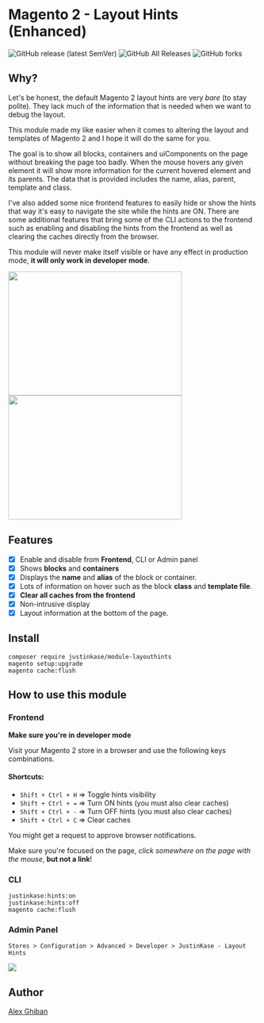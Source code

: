 # Magento 2 - Layout Hints (Enhanced)

![GitHub release (latest SemVer)](https://img.shields.io/github/v/release/drew7721/module-templatehints)
![GitHub All Releases](https://img.shields.io/github/downloads/drew7721/module-templatehints/total)
![GitHub forks](https://img.shields.io/github/forks/drew7721/module-templatehints?style=social)

## Why?
Let's be honest, the default Magento 2 layout hints are very _bare_ (to stay polite). They lack much of the information
that is needed when we want to debug the layout.

This module made my like easier when it comes to altering the layout and templates of Magento 2 and I hope it will do
the same for you.

The goal is to show all blocks, containers and uiComponents on the page without breaking the page too badly. When the
mouse hovers any given element it will show more information for the current hovered element and its parents. The data
that is provided includes the name, alias, parent, template and class.

I've also added some nice frontend features to easily hide or show the hints that way it's easy to navigate the site
while the hints are ON. There are some additional features that bring some of the CLI actions to the frontend such as
enabling and disabling the hints from the frontend as well as clearing the caches directly from the browser.

This module will never make itself visible or have any effect in production mode, **it will only work in developer mode**.

<a href="https://i.imgur.com/VPea9TL.png"><img src="https://i.imgur.com/VPea9TL.png" width="350" height="250"/></a>
<a href="https://i.imgur.com/NhJhmco.png"><img src="https://i.imgur.com/NhJhmco.png" width="350" height="250"/></a>

## Features

 - [x] Enable and disable from **Frontend**, CLI or Admin panel
 - [x] Shows **blocks** and **containers**
 - [x] Displays the **name** and **alias** of the block or container.
 - [x] Lots of information on hover such as the block **class** and **template file**.
 - [x] **Clear all caches from the frontend**
 - [x] Non-intrusive display
 - [x] Layout information at the bottom of the page.

## Install

```
composer require justinkase/module-layouthints
magento setup:upgrade
magento cache:flush
```

## How to use this module
### Frontend
**Make sure you're in developer mode**

Visit your Magento 2 store in a browser and use the following keys combinations.

#### Shortcuts:
- `Shift + Ctrl + H` => Toggle hints visibility
- `Shift + Ctrl + =` => Turn ON hints (you must also clear caches)
- `Shift + Ctrl + -` => Turn OFF hints (you must also clear caches)
- `Shift + Ctrl + C` => Clear caches

You might get a request to approve browser notifications.

Make sure you're focused on the page, _click somewhere on the page with the mouse_, **but not a link**!

### CLI

```
justinkase:hints:on
justinkase:hints:off
magento cache:flush
```

### Admin Panel

`Stores > Configuration > Advanced > Developer > JustinKase - Layout Hints`

![](https://i.imgur.com/DUA9leh.png)

## Author
[Alex Ghiban](mailto:drew7721@gmail.com)

